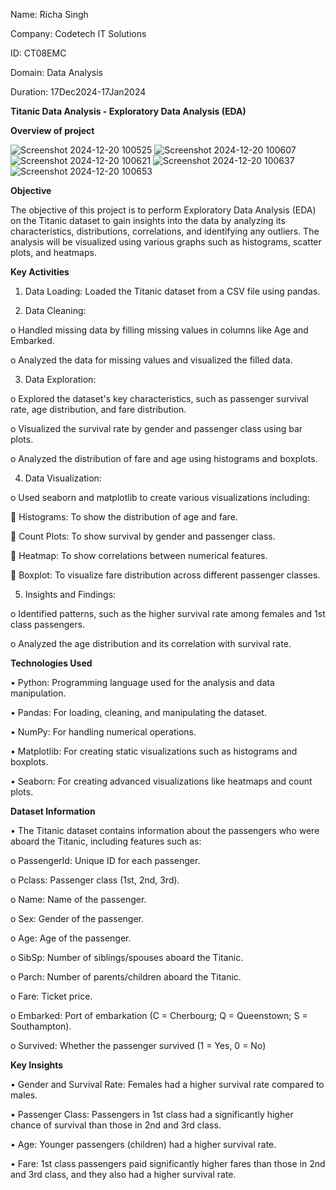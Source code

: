 Name: Richa Singh

Company: Codetech IT Solutions

ID: CT08EMC

Domain: Data Analysis

Duration: 17Dec2024-17Jan2024

**Titanic Data Analysis - Exploratory Data Analysis (EDA)**

**Overview of project**

![Screenshot 2024-12-20 100525](https://github.com/user-attachments/assets/6369df94-f886-4e17-8736-238e14ad7c4f)
![Screenshot 2024-12-20 100607](https://github.com/user-attachments/assets/9d93bd2a-6176-48af-81a3-027098db998b)
![Screenshot 2024-12-20 100621](https://github.com/user-attachments/assets/579d48d3-fb8d-4a6d-aac3-9de24a680a76)
![Screenshot 2024-12-20 100637](https://github.com/user-attachments/assets/202e35be-c280-4b47-84ec-ccaaa55eaedf)
![Screenshot 2024-12-20 100653](https://github.com/user-attachments/assets/b6152fa1-2561-46b0-874c-0bc8cd6d4139)

**Objective**

The objective of this project is to perform Exploratory Data Analysis (EDA) on the Titanic dataset to gain insights into the data by analyzing its characteristics, distributions, correlations, and identifying any outliers. The analysis will be visualized using various graphs such as histograms, scatter plots, and heatmaps.

**Key Activities**
1.	Data Loading: Loaded the Titanic dataset from a CSV file using pandas.

2.	Data Cleaning:
	
 o	Handled missing data by filling missing values in columns like Age and Embarked.
	
 o	Analyzed the data for missing values and visualized the filled data.

3.	Data Exploration:
	
 o	Explored the dataset's key characteristics, such as passenger survival rate, age distribution, and fare distribution.
	
 o	Visualized the survival rate by gender and passenger class using bar plots.

 o	Analyzed the distribution of fare and age using histograms and boxplots.

4.	Data Visualization:
	
 o	Used seaborn and matplotlib to create various visualizations including:
		
  	Histograms: To show the distribution of age and fare.
  
  	Count Plots: To show survival by gender and passenger class.
		
  	Heatmap: To show correlations between numerical features.
		
  	Boxplot: To visualize fare distribution across different passenger classes.

5.	Insights and Findings:
	
 o	Identified patterns, such as the higher survival rate among females and 1st class passengers.
	
 o	Analyzed the age distribution and its correlation with survival rate.


**Technologies Used**

•	Python: Programming language used for the analysis and data manipulation.

•	Pandas: For loading, cleaning, and manipulating the dataset.

•	NumPy: For handling numerical operations.

•	Matplotlib: For creating static visualizations such as histograms and boxplots.

•	Seaborn: For creating advanced visualizations like heatmaps and count plots.

**Dataset Information**

•	The Titanic dataset contains information about the passengers who were aboard the Titanic, including features such as:

o	PassengerId: Unique ID for each passenger.

o	Pclass: Passenger class (1st, 2nd, 3rd).		

o	Name: Name of the passenger.

o	Sex: Gender of the passenger.

o	Age: Age of the passenger.

o	SibSp: Number of siblings/spouses aboard the Titanic.

o	Parch: Number of parents/children aboard the Titanic.

o	Fare: Ticket price.

o	Embarked: Port of embarkation (C = Cherbourg; Q = Queenstown; S = Southampton).

o	Survived: Whether the passenger survived (1 = Yes, 0 = No)

**Key Insights**

•	Gender and Survival Rate: Females had a higher survival rate compared to males.

•	Passenger Class: Passengers in 1st class had a significantly higher chance of survival than those in 2nd and 3rd class.

•	Age: Younger passengers (children) had a higher survival rate.

•	Fare: 1st class passengers paid significantly higher fares than those in 2nd and 3rd class, and they also had a higher survival rate.

